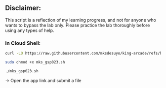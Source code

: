 ## Disclaimer:

This script is a reflection of my learning progress, and not for anyone who wants to bypass the lab only. Please practice the lab thoroughly before using any types of help.

### In Cloud Shell:

```bash
curl -LO https://raw.githubusercontent.com/mksdesuyo/king-arcade/refs/heads/main/Deploying%20a%20Python%20Flask%20Web%20Application%20to%20App%20Engine%20Flexible%20%7C%20GSP023/mks_gsp023.sh

sudo chmod +x mks_gsp023.sh

./mks_gsp023.sh
```

-> Open the app link and submit a file
